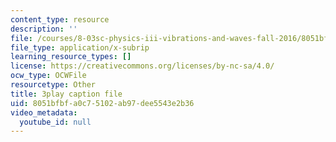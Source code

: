 ```yaml
---
content_type: resource
description: ''
file: /courses/8-03sc-physics-iii-vibrations-and-waves-fall-2016/8051bfbfa0c75102ab97dee5543e2b36_SnNmbVH5DAM.vtt
file_type: application/x-subrip
learning_resource_types: []
license: https://creativecommons.org/licenses/by-nc-sa/4.0/
ocw_type: OCWFile
resourcetype: Other
title: 3play caption file
uid: 8051bfbf-a0c7-5102-ab97-dee5543e2b36
video_metadata:
  youtube_id: null
---
```

